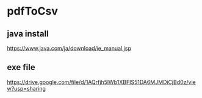 # pdfToCsv

## java install
https://www.java.com/ja/download/ie_manual.jsp

## exe file
https://drive.google.com/file/d/1AQrfjh5lWb1XBFIS51DA6MJMDiCjBd0z/view?usp=sharing

